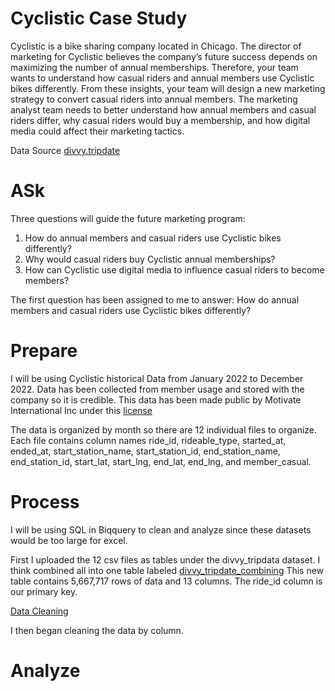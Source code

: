 # Cyclistic Case Study

Cyclistic is a bike sharing company located in Chicago. The director of marketing for Cyclistic believes the company’s future success depends on maximizing the number of annual memberships. Therefore, your team wants to understand how casual riders and annual members use Cyclistic bikes differently. From these insights, your team will design a new marketing strategy to convert casual riders into annual members. The marketing analyst team needs to better understand how annual members and casual riders differ, why casual riders would buy a membership, and how digital media could affect their marketing tactics.

Data Source [divvy.tripdate](https://divvy-tripdata.s3.amazonaws.com/index.html)
# ASk
Three questions will guide the future marketing program:
1. How do annual members and casual riders use Cyclistic bikes differently?
2. Why would casual riders buy Cyclistic annual memberships?
3. How can Cyclistic use digital media to influence casual riders to become members?
 
The first question has been assigned to me to answer: How do annual members and casual riders use Cyclistic bikes
differently?

# Prepare
I will be using Cyclistic historical Data from January 2022 to December 2022. Data has been collected from member usage and stored with the company so it is credible. This data has been made public by Motivate International Inc under this [license](https://ride.divvybikes.com/data-license-agreement)

The data is organized by month so there are 12 individual files to organize. Each file contains column names ride_id, rideable_type, started_at, ended_at, start_station_name, start_station_id, end_station_name, end_station_id, start_lat, start_lng, end_lat, end_lng, and member_casual.
# Process
I will be using SQL in Biqquery to clean and analyze since these datasets would be too large for excel.

First I uploaded the 12 csv files as tables under the divvy_tripdata dataset. I think combined all into one table labeled [divvy_tripdate_combining](https://github.com/imanifriend/portfolio/blob/main/datacombining) This new table contains 5,667,717 rows of data and 13 columns. The ride_id column is our primary key.

[Data Cleaning](https://github.com/imanifriend/portfolio/commit/ddc892d0d03f8b96b2426ab0f76f9bf744308196)

I then began cleaning the data by column.

# Analyze
